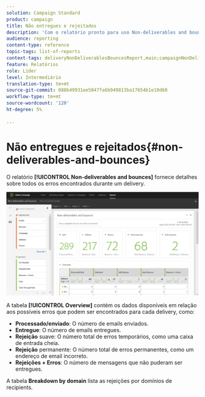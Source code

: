 ```yaml
---
solution: Campaign Standard
product: campaign
title: Não entregues e rejeitados
description: 'Com o relatório pronto para uso Non-deliverables and bounces , saiba mais sobre os erros que podem ocorrer no delivery. '
audience: reporting
content-type: reference
topic-tags: list-of-reports
context-tags: deliveryNonDeliverablesBouncesReport,main;campaignNonDeliverablesBouncesReport,main;programNonDeliverablesBouncesReport,main
feature: Relatórios
role: Líder
level: Intermediário
translation-type: tm+mt
source-git-commit: 088b49931ee5047fa6b949813ba17654b1e10d60
workflow-type: tm+mt
source-wordcount: '120'
ht-degree: 5%

---
```



# Não entregues e rejeitados{#non-deliverables-and-bounces}

O relatório **[!UICONTROL Non-deliverables and bounces]** fornece detalhes sobre todos os erros encontrados durante um delivery.

![](assets/delivery_reports_7.png)

A tabela **[!UICONTROL Overview]** contém os dados disponíveis em relação aos possíveis erros que podem ser encontrados para cada delivery, como:

* **Processado/enviado**: O número de emails enviados.
* **Entregue**: O número de emails entregues.
* **Rejeição** suave: O número total de erros temporários, como uma caixa de entrada cheia.
* **Rejeição** permanente: O número total de erros permanentes, como um endereço de email incorreto.
* **Rejeições + Erros**: O número de mensagens que não puderam ser entregues.

A tabela **Breakdown by domain** lista as rejeições por domínios de recipients.
